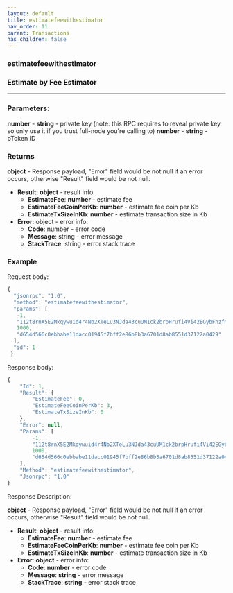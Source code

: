 ```yaml
---
layout: default
title: estimatefeewithestimator
nav_order: 11
parent: Transactions
has_children: false
---
```


### estimatefeewithestimator
### Estimate by Fee Estimator
---
### Parameters:

**number** - 
**string** - private key (note: this RPC requires to reveal private key so only use it if you trust full-node you're calling to)
**number** - 
**string** - pToken ID

### Returns

**object** - Response payload, "Error" field would be not null if an error occurs, otherwise "Result" field would be not null.

- **Result**: **object** - result info:
  - **EstimateFee**: **number** - estimate fee
  - **EstimateFeeCoinPerKb**: **number** - estimate fee coin per Kb
  - **EstimateTxSizeInKb**: **number** - estimate transaction size in Kb
- **Error**: object - error info:
  - **Code**: number - error code
  - **Message**: string - error message
  - **StackTrace**: string - error stack trace

### Example

Request body:
```javascript
{
  "jsonrpc": "1.0",
  "method": "estimatefeewithestimator",
  "params": [
   -1,
   "112t8rnX5E2Mkqywuid4r4Nb2XTeLu3NJda43cuUM1ck2brpHrufi4Vi42EGybFhzfmouNbej81YJVoWewJqbR4rPhq2H945BXCLS2aDLBTA",
   1000,
   "d654d566c0ebbabe11dacc01945f7bff2e86b8b3a6701d8ab8551d37122a0429"
  ],
  "id": 1
 }
 ```
Response body:
```javascript
{
    "Id": 1,
    "Result": {
        "EstimateFee": 0,
        "EstimateFeeCoinPerKb": 3,
        "EstimateTxSizeInKb": 0
    },
    "Error": null,
    "Params": [
        -1,
        "112t8rnX5E2Mkqywuid4r4Nb2XTeLu3NJda43cuUM1ck2brpHrufi4Vi42EGybFhzfmouNbej81YJVoWewJqbR4rPhq2H945BXCLS2aDLBTA",
        1000,
        "d654d566c0ebbabe11dacc01945f7bff2e86b8b3a6701d8ab8551d37122a0429"
    ],
    "Method": "estimatefeewithestimator",
    "Jsonrpc": "1.0"
}
```
Response Description:

**object** - Response payload, "Error" field would be not null if an error occurs, otherwise "Result" field would be not null.

- **Result**: **object** - result info:
  - **EstimateFee**: **number** - estimate fee
  - **EstimateFeeCoinPerKb**: **number** - estimate fee coin per Kb
  - **EstimateTxSizeInKb**: **number** - estimate transaction size in Kb
- **Error**: **object** - error info:
  - **Code**: **number** - error code
  - **Message**: **string** - error message
  - **StackTrace**: **string** - error stack trace
